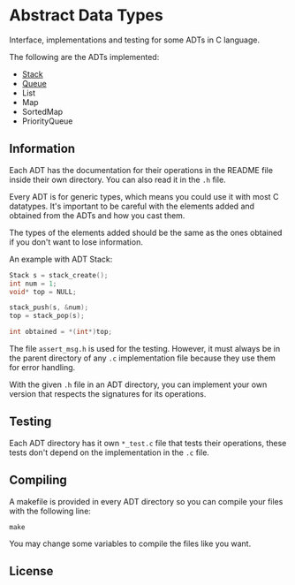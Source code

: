 # Abstract Data Types

Interface, implementations and testing for some ADTs in C language.

The following are the ADTs implemented:

* [Stack](stack)
* [Queue](queue)
* List
* Map
* SortedMap
* PriorityQueue

## Information

Each ADT has the documentation for their operations in the README file inside their own directory. You can also read it in the `.h` file.

Every ADT is for generic types, which means you could use it with most C datatypes. It's important to be careful with the elements added and obtained from the ADTs and how you cast them.

The types of the elements added should be the same as the ones obtained if you don't want to lose information.

An example with ADT Stack:

```c
Stack s = stack_create();
int num = 1;
void* top = NULL;

stack_push(s, &num);
top = stack_pop(s);

int obtained = *(int*)top;
```

The file `assert_msg.h` is used for the testing. However, it must always be in the parent directory of any `.c` implementation file because they use them for error handling.

With the given `.h` file in an ADT directory, you can implement your own version that respects the signatures for its operations.

## Testing

Each ADT directory has it own `*_test.c` file that tests their operations, these tests don't depend on the implementation in the `.c` file.

## Compiling

A makefile is provided in every ADT directory so you can compile your files with the following line:

    make

You may change some variables to compile the files like you want.

## License
